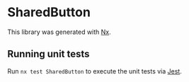 # SharedButton

This library was generated with [Nx](https://nx.dev).

## Running unit tests

Run `nx test SharedButton` to execute the unit tests via [Jest](https://jestjs.io).
